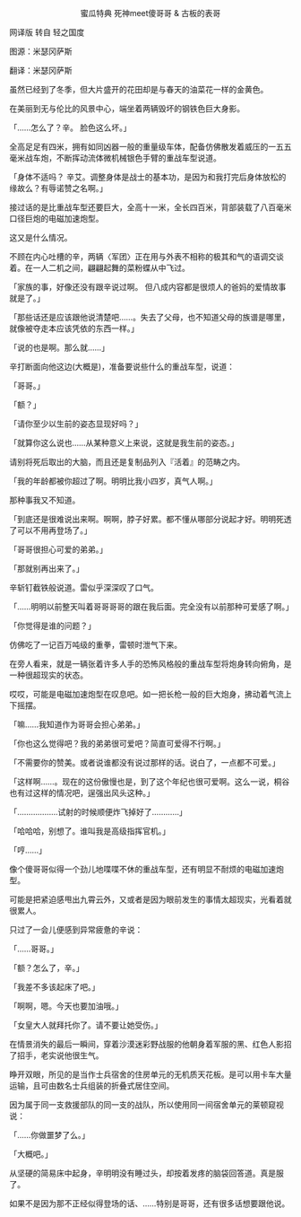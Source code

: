 <p align="center">蜜瓜特典 死神meet傻哥哥 & 古板的表哥</p>

网译版 转自 轻之国度

图源：米瑟冈萨斯

翻译：米瑟冈萨斯

虽然已经到了冬季，但大片盛开的花田却是与春天的油菜花一样的金黄色。

在美丽到无与伦比的风景中心，端坐着两辆毁坏的钢铁色巨大身影。

「……怎么了？辛。 脸色这么坏。」

全高足足有四米，拥有如同凶器一般的重量级车体，配备仿佛散发着威压的一五五毫米战车炮，不断挥动流体微机械银色手臂的重战车型说道。

「身体不适吗？ 辛艾。调整身体是战士的基本功，是因为和我打完后身体放松的缘故么？有辱诺赞之名啊。」

接过话的是比重战车型还要巨大，全高十一米，全长四百米，背部装载了八百毫米口径巨炮的电磁加速炮型。

这又是什么情况。

不顾在内心吐槽的辛，两辆〈军团〉正在用与外表不相称的极其和气的语调交谈着。在一人二机之间，翩翩起舞的菜粉蝶从中飞过。

「家族的事，好像还没有跟辛说过啊。 但八成内容都是很烦人的爸妈的爱情故事就是了。」

「那些话还是应该跟他说清楚吧……。失去了父母，也不知道父母的族谱是哪里，就像被夺走本应该凭依的东西一样。」

「说的也是啊。那么就……」

辛打断面向他这边(大概是)，准备要说些什么的重战车型，说道：

「哥哥。」

「额？」

「请你至少以生前的姿态显现好吗？」

「就算你这么说也……从某种意义上来说，这就是我生前的姿态。」

请别将死后取出的大脑，而且还是复制品列入『活着』的范畴之内。

「我的年龄都被你超过了啊。明明比我小四岁，真气人啊。」

那种事我又不知道。

「到底还是很难说出来啊。啊啊，脖子好累。都不懂从哪部分说起才好。明明死透了可以不用再登场了。」

「哥哥很担心可爱的弟弟。」

「那就别再出来了。」

辛斩钉截铁般说道。雷似乎深深叹了口气。

「……明明以前整天叫着哥哥哥哥的跟在我后面。完全没有以前那种可爱感了啊。」

「你觉得是谁的问题？」

仿佛吃了一记百万吨级的重拳，雷顿时泄气下来。

在旁人看来，就是一辆张着许多人手的恐怖风格般的重战车型将炮身转向俯角，是一种很超现实的状态。

哎哎，可能是电磁加速炮型在叹息吧。如一把长枪一般的巨大炮身，拂动着气流上下摇摆。

「嘛……我知道作为哥哥会担心弟弟。」

「你也这么觉得吧？我的弟弟很可爱吧？简直可爱得不行啊。」

「不需要你的赞美。或者说谁都没有说过那样的话。说白了，一点都不可爱。」

「这样啊……。现在的这份傲慢也是，到了这个年纪也很可爱啊。这么一说，桐谷也有过这样的情况吧，逞强出风头这种。」

「………………试射的时候顺便炸飞掉好了…………」

「哈哈哈，别想了。谁叫我是高级指挥官机。」

「哼……」

像个傻哥哥似得一个劲儿地喋喋不休的重战车型，还有明显不耐烦的电磁加速炮型。

可能是把紧迫感甩出九霄云外，又或者是因为眼前发生的事情太超现实，光看着就很累人。

只过了一会儿便感到异常疲惫的辛说：

「……哥哥。」

「额？怎么了，辛。」

「我差不多该起床了吧。」

「啊啊，嗯。今天也要加油哦。」

「女皇大人就拜托你了。请不要让她受伤。」

在情景消失的最后一瞬间，穿着沙漠迷彩野战服的他朝身着军服的黑、红色人影招了招手，老实说他很生气。

睁开双眼，所见的是当作士兵宿舍的住房单元的无机质天花板。是可以用卡车大量运输，且可由数名士兵组装的折叠式居住空间。

因为属于同一支救援部队的同一支的战队，所以使用同一间宿舍单元的莱顿窥视说：

「……你做噩梦了么。」

「大概吧。」

从坚硬的简易床中起身，辛明明没有睡过头，却按着发疼的脑袋回答道。真是服了。

如果不是因为那不正经似得登场的话、……特别是哥哥，还有很多话想要跟他说。

